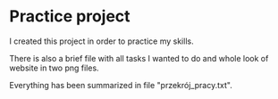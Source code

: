 # Practice project


I created this project in order to practice my skills.



There is also a brief file with all tasks I wanted to do and whole look of website in two png files.

Everything has been summarized in file "przekrój_pracy.txt".
